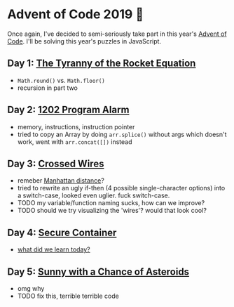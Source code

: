 # Advent of Code 2019 🎄

Once again, I've decided to semi-seriously take part in this year's [Advent of Code](https://adventofcode.com/2019). I'll be solving this year's puzzles in JavaScript.

## Day 1: [The Tyranny of the Rocket Equation](https://adventofcode.com/2019/day/1)

- `Math.round()` vs. `Math.floor()`
- recursion in part two

## Day 2: [1202 Program Alarm](https://adventofcode.com/2019/day/2)

- memory, instructions, instruction pointer
- tried to copy an Array by doing `arr.splice()` without args which doesn't work, went with `arr.concat([])` instead

## Day 3: [Crossed Wires](https://adventofcode.com/2019/day/3)

- remeber [Manhattan distance](https://en.wikipedia.org/wiki/Taxicab_geometry)?
- tried to rewrite an ugly if-then (4 possible single-character options) into a switch-case, looked even uglier. fuck switch-case.
- TODO my variable/function naming sucks, how can we improve?
- TODO should we try visualizing the 'wires'? would that look cool?

## Day 4: [Secure Container](https://adventofcode.com/2019/day/4)

- [what  did we learn today?](https://www.youtube.com/watch?v=J6VjPM5CeWs)

## Day 5: [Sunny with a Chance of Asteroids](https://adventofcode.com/2019/day/5)

- omg why
- TODO fix this, terrible terrible code
